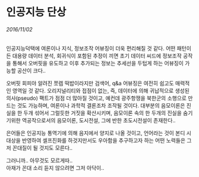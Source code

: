# 인공지능 단상
###### 2016/11/02

인공지능덕택에 여론이나 지식, 정보조작 어뷰징이 더욱 편리해질 것 같다. 어떤 패턴이든 대용량 데이터 분석, 회귀식이 포함된 추정이 끼면 초기 데이터 씨드에 정보조작 공작을 통해서 오버핏을 유도하고 이후 추가되는 정보는 추세선을 두텁게 하는 어뷰징이 가능할 공산이 크다..  

오버핏 회피야 알려진 쪼렙 떡밥이라지만 검색어, q&a 어뷰징은 여전히 쉽고도 매력적인 영역일 것 같다. 오리지널리티와 접점이 없는, 즉, 데이터에 의해 귀납적으로 생성된 의사(pseudo) 팩트가 점점 더 많아질 것이고, 예컨데 광주항쟁을 북한군의 소행으로 만드는 것도 가능하며, 여론이나 과학적 결론조차 조작될 것이다. 대부분의 음모이론은 진실을 한 두개 섞어서 그럴듯한 거짓을 확산시키며, 음모이론 속의 한 두개의 진실을 숨기기위한 역공작으로서의 음모이론, 도시전설, 그에 반한 초도시전설이 존재한다..  

은어들은 인공지능 통역기에 의해 음지에서 양지로 나올 것이고, 언어라는 것이 본디 시대상을 반영하여 셀프진화를 하것지만서도 우아함을 추구하고자 하는 어떤 노력들은 그저 꼰대질이 될 것지도 모른다..  

그러니까.. 아무것도 모르게따..  
아재가 꼰대 소리 듣지 않으려면 그저 아닥이..
